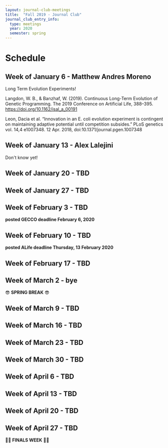 ```yaml
---
layout: journal-club-meetings
title:  "Fall 2019 - Journal Club"
journal_club_entry_info:
  type: meetings
  year: 2020
  semester: spring
---
```


# Schedule

## Week of January 6 - Matthew Andres Moreno

Long Term Evolution Experiments!

Langdon, W. B., & Banzhaf, W. (2019). Continuous Long-Term Evolution of Genetic Programming. The 2019 Conference on Artificial Life, 388–395. https://doi.org/10.1162/isal_a_00191

Leon, Dacia et al. “Innovation in an E. coli evolution experiment is contingent on maintaining adaptive potential until competition subsides.” PLoS genetics vol. 14,4 e1007348. 12 Apr. 2018, doi:10.1371/journal.pgen.1007348

## Week of January 13 - Alex Lalejini

Don't know yet!

## Week of January 20 - TBD

## Week of January 27 - TBD

## Week of February 3 - TBD

**posted GECCO deadline February 6, 2020**

## Week of February 10 - TBD

**posted ALife deadline Thursday, 13 February 2020**

## Week of February 17 - TBD

## Week of March 2 - bye

:sunglasses: **SPRING BREAK** :sunglasses:

## Week of March 9 - TBD

## Week of March 16 - TBD

## Week of March 23 - TBD

## Week of March 30 - TBD

## Week of April 6 - TBD

## Week of April 13 - TBD

## Week of April 20 - TBD

## Week of April 27 - TBD

:bowing_woman: **FINALS WEEK** :bowing_man:
